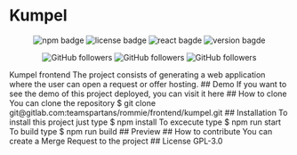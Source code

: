 # Kumpel
<p align="center">
	<img src="https://img.shields.io/badge/npm-6.14.4-blue"  alt="npm badge">
	<img src="https://img.shields.io/badge/license-GPL--3.0-blue"  alt="license badge">
	<img src="https://img.shields.io/badge/react-16.13.1-blue"  alt="react bagde">
	<img src="https://img.shields.io/badge/version-1.0.0-green"  alt="version bagde">
</p>
<p align="center">
 <img alt="GitHub followers" src="https://img.shields.io/github/followers/Esteban-Ladino?label=Esteban%20Ladino&style=social">
 <img alt="GitHub followers" src="https://img.shields.io/github/followers/emmaisworking?label=emmaIsWorking&style=social">
 <img alt="GitHub followers" src="https://img.shields.io/github/followers/AndresCampuzano?label=Andres%20Campuzano&style=social">
</p>
Kumpel frontend
The project consists of generating a web application where the user can open a request or offer hosting.
## Demo
If you want to see the demo of this project deployed, you can visit it here
## How to clone
You can clone the repository
    $ git clone git@gitlab.com:teamspartans/rommie/frontend/kumpel.git
## Installation
To install this project just type
    $ npm install
To excecute type
    $ npm run start
To build type
    $ npm run build
## Preview
## How to contribute
You can create a Merge Request to the project
## License
GPL-3.0
